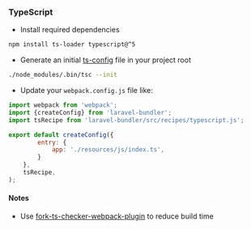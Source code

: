 ### TypeScript

* Install required dependencies

```bash
npm install ts-loader typescript@^5
```

* Generate an initial [ts-config](https://www.typescriptlang.org/docs/handbook/tsconfig-json.html) file in your project
  root

```bash
./node_modules/.bin/tsc --init
```

* Update your `webpack.config.js` file like:

```js
import webpack from 'webpack';
import {createConfig} from 'laravel-bundler';
import tsRecipe from 'laravel-bundler/src/recipes/typescript.js';

export default createConfig({
        entry: {
            app: './resources/js/index.ts',
        }
    },
    tsRecipe,
);
```

#### Notes

* Use [fork-ts-checker-webpack-plugin](https://www.npmjs.com/package/fork-ts-checker-webpack-plugin) to reduce build
  time
